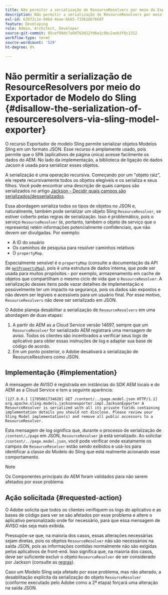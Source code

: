 ```yaml
---
title: Não permitir a serialização de ResourceResolvers por meio do Exportador de Modelo do Sling
description: Não permitir a serialização de ResourceResolvers por meio do Exportador de Modelo do Sling
exl-id: 63972c1e-04bd-4eae-bb65-73361b676687
feature: Developing
role: Admin, Architect, Developer
source-git-commit: 85cef99dc7a8d762d12fd6e1c9bc2aeb3f8c1312
workflow-type: tm+mt
source-wordcount: '529'
ht-degree: 0%

---
```


# Não permitir a serialização de ResourceResolvers por meio do Exportador de Modelo do Sling {#disallow-the-serialization-of-resourceresolvers-via-sling-model-exporter}

O recurso Exportador de modelo Sling permite serializar objetos Modelos Sling em um formato JSON. Esse recurso é amplamente usado, pois permite que o SPA (aplicativos de página única) acesse facilmente os dados do AEM. No lado da implementação, a biblioteca de ligação de dados Jacson é usada para serializar esses objetos.

A serialização é uma operação recursiva. Começando por um &quot;objeto raiz&quot;, ele repete recursivamente todos os objetos elegíveis e os serializa e seus filhos. Você pode encontrar uma descrição de quais campos são serializados no artigo [Jackson - Decidir quais campos são serializados/desserializados](https://www.baeldung.com/jackson-field-serializable-deserializable-or-not).

Essa abordagem serializa todos os tipos de objetos no JSON e, naturalmente, também pode serializar um objeto Sling `ResourceResolver`, se estiver coberto pelas regras de serialização. Isso é problemático, pois o serviço `ResourceResolver` (e, portanto, também o objeto de serviço que o representa) retém informações potencialmente confidenciais, que não devem ser divulgadas. Por exemplo:

* A ID do usuário
* Os caminhos de pesquisa para resolver caminhos relativos
* O `propertyMap`.

Especialmente sensível é o `propertyMap` (consulte a documentação da API de [`getPropertyMap`](https://sling.apache.org/apidocs/sling12/org/apache/sling/api/resource/ResourceResolver.html#getPropertyMap--)), pois é uma estrutura de dados interna, que pode ser usada para muitos propósitos - por exemplo, armazenamento em cache de objetos que compartilham o mesmo ciclo de vida que o `ResourceResolver`. A serialização desses itens pode vazar detalhes de implementação e possivelmente ter um impacto na segurança, pois os dados são expostos e não devem ser legíveis e acessíveis para um usuário final. Por esse motivo, `ResourceResolvers` não deve ser serializado em JSON.

O Adobe planeja desabilitar a serialização de `ResourceResolvers` em uma abordagem de duas etapas:

1. A partir do AEM as a Cloud Service versão 14697, sempre que um `ResourceResolver` for serializado AEM registrará uma mensagem de aviso. Todos os clientes são incentivados a verificar seus logs de aplicativo para obter essas instruções de log e adaptar sua base de código de acordo.
1. Em um ponto posterior, o Adobe desativará a serialização de ResourceResolvers como JSON.

## Implementação {#implementation}

A mensagem de AVISO é registrada em instâncias do SDK AEM locais e do AEM as a Cloud Service e tem a seguinte aparência:

```
[127.0.0.1 [1705061734620] GET /content/../page.model.json HTTP/1.1] org.apache.sling.models.jacksonexporter.impl.JacksonExporter A ResourceResolver is serialized with all its private fields containing implementation details you should not disclose. Please review your Sling Model implementation(s) and remove all public accessors to a ResourceResolver.
```

Esta mensagem de log significa que, durante o processo de serialização de `/content/…/page` em JSON, `ResourceResolver` já está serializado. Ao solicitar `/content/../page.model.json`, você pode verificar onde exatamente os campos de `ResourceResolver` estão sendo exibidos e usá-los para identificar a classe do Modelo do Sling que está realmente acionando esse comportamento.


>[!NOTE]
>
>Os Componentes principais do AEM foram validados para não serem afetados por esse problema.

## Ação solicitada {#requested-action}

O Adobe solicita que todos os clientes verifiquem os logs do aplicativo e as bases de código para ver se são afetados por esse problema e altere o aplicativo personalizado onde for necessário, para que essa mensagem de AVISO não seja mais exibida.

Pressupõe-se que, na maioria dos casos, essas alterações necessárias sejam diretas, pois os objetos `ResourceResolver` não são necessários na saída JSON, pois as informações contidas normalmente não são exigidas pelos aplicativos de front-end. Isso significa que, na maioria dos casos, deve ser suficiente excluir o objeto `ResourceResolver` de ser considerado por Jackson (consulte as [regras](https://www.baeldung.com/jackson-field-serializable-deserializable-or-not)).

Caso um Modelo Sling seja afetado por esse problema, mas não alterado, a desabilitação explícita da serialização do objeto `ResourceResolver` (conforme executado pelo Adobe como a 2ª etapa) forçará uma alteração na saída JSON.
